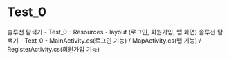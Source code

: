 # Test_0
솔루션 탐색기 - Test_0 - Resources - layout (로그인, 회원가입, 맵 화면)
솔루션 탐색기 - Text_0 - MainActivity.cs(로그인 기능) / MapActivity.cs(맵 기능) / RegisterActivity.cs(회원가입 기능)
